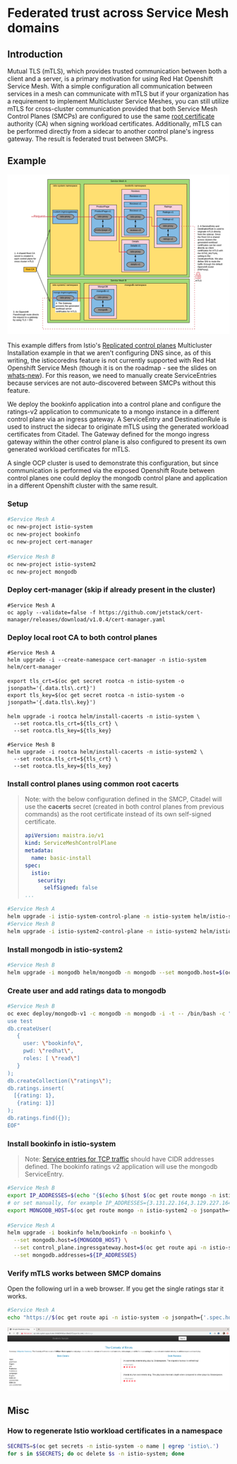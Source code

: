 # Federated trust across Service Mesh domains

## Introduction

Mutual TLS (mTLS), which provides trusted communication between both a client and a server, is a primary motivation for using Red Hat Openshift Service Mesh. With a simple configuration all communication between services in a mesh can communicate with mTLS but if your organization has a requirement to implement Multicluster Service Meshes, you can still utilize mTLS for cross-cluster communication provided that both Service Mesh Control Planes (SMCPs) are configured to use the same [root certificate](https://en.wikipedia.org/wiki/Root_certificate) authority (CA) when signing workload certificates. Additionally, mTLS can be performed directly from a sidecar to another control plane's ingress gateway. The result is federated trust between SMCPs.

## Example

![Federated trust](./documentation/pictures/federated-trust.png)

This example differs from Istio's [Replicated control planes](https://istio.io/latest/docs/setup/install/multicluster/gateways/) Multicluster Installation example in that we aren't configuring DNS since, as of this writing, the istiocoredns feature is not currently supported with Red Hat Openshift Service Mesh (though it is on the roadmap - see the slides on [whats-new](https://www.openshift.com/learn/whats-new)). For this reason, we need to manually create ServiceEntries because services are not auto-discovered between SMCPs without this feature.

We deploy the bookinfo application into a control plane and configure the ratings-v2 application to communicate to a mongo instance in a different control plane via an ingress gateway. A ServiceEntry and DestinationRule is used to instruct the sidecar to originate mTLS using the generated workload certificates from Citadel. The Gateway defined for the mongo ingress gateway within the other control plane is also configured to present its own generated workload certificates for mTLS.

A single OCP cluster is used to demonstrate this configuration, but since communication is performed via the exposed Openshift Route between control planes one could deploy the mongodb control plane and application in a different Openshift cluster with the same result.

### Setup

```sh
#Service Mesh A
oc new-project istio-system
oc new-project bookinfo
oc new-project cert-manager

#Service Mesh B
oc new-project istio-system2
oc new-project mongodb
```

### Deploy cert-manager (skip if already present in the cluster)

```shell
#Service Mesh A
oc apply --validate=false -f https://github.com/jetstack/cert-manager/releases/download/v1.0.4/cert-manager.yaml
```

### Deploy local root CA to both control planes

```shell
#Service Mesh A
helm upgrade -i --create-namespace cert-manager -n istio-system helm/cert-manager

export tls_crt=$(oc get secret rootca -n istio-system -o jsonpath='{.data.tls\.crt}')
export tls_key=$(oc get secret rootca -n istio-system -o jsonpath='{.data.tls\.key}')

helm upgrade -i rootca helm/install-cacerts -n istio-system \
  --set rootca.tls_crt=${tls_crt} \
  --set rootca.tls_key=${tls_key}

#Service Mesh B
helm upgrade -i rootca helm/install-cacerts -n istio-system2 \
  --set rootca.tls_crt=${tls_crt} \
  --set rootca.tls_key=${tls_key}
```

### Install control planes using common root cacerts

> Note: with the below configuration defined in the SMCP, Citadel will use the **cacerts** secret (created in both control planes from previous commands) as the root certificate instead of its own self-signed certificate.
>
> ```yaml
> apiVersion: maistra.io/v1
> kind: ServiceMeshControlPlane
> metadata:
>   name: basic-install
> spec:
>   istio:
>     security:
>       selfSigned: false
> ...
> ```

```sh
#Service Mesh A
helm upgrade -i istio-system-control-plane -n istio-system helm/istio-system-control-plane
#Service Mesh B
helm upgrade -i istio-system2-control-plane -n istio-system2 helm/istio-system2-control-plane
```

### Install mongodb in istio-system2

```sh
#Service Mesh B
helm upgrade -i mongodb helm/mongodb -n mongodb --set mongodb.host=$(oc get route mongo -n istio-system2 -o jsonpath={.spec.host})
```

### Create user and add ratings data to mongodb

```sh
#Service Mesh B
oc exec deploy/mongodb-v1 -c mongodb -n mongodb -i -t -- /bin/bash -c "cat <<EOF | mongo -u admin -p redhat --authenticationDatabase admin
use test
db.createUser(
   {
     user: \"bookinfo\",
     pwd: \"redhat\",
     roles: [ \"read\"]
   }
);
db.createCollection(\"ratings\");
db.ratings.insert(
  [{rating: 1},
   {rating: 1}]
);
db.ratings.find({});
EOF"
```

### Install bookinfo in istio-system

> Note: [Service entries for TCP traffic](https://istio.io/latest/blog/2018/egress-tcp/#service-entries-for-tcp-traffic) should have CIDR addresses defined. The bookinfo ratings v2 application will use the mongodb ServiceEntry.

```sh
#Service Mesh B
export IP_ADDRESSES=$(echo "{$(echo $(host $(oc get route mongo -n istio-system2 -o jsonpath={'.spec.host'}) | cut -d" " -f4) | sed -e "s/ /,/g")}")
# or set manually, for example IP_ADDRESSES={3.131.22.164,3.129.227.164}
export MONGODB_HOST=$(oc get route mongo -n istio-system2 -o jsonpath={.spec.host})

#Service Mesh A
helm upgrade -i bookinfo helm/bookinfo -n bookinfo \
  --set mongodb.host=${MONGODB_HOST} \
  --set control_plane.ingressgateway.host=$(oc get route api -n istio-system -o jsonpath={'.spec.host'}) \
  --set mongodb.addresses=${IP_ADDRESSES}
```

### Verify mTLS works between SMCP domains

Open the following url in a web browser. If you get the single ratings star it works.

```sh
#Service Mesh A
echo "https://$(oc get route api -n istio-system -o jsonpath={'.spec.host'})/productpage"
```

![Bookinfo successful result](./documentation/pictures/bookinfo-result.png)

## Misc

### How to regenerate Istio workload certificates in a namespace

```sh
SECRETS=$(oc get secrets -n istio-system -o name | egrep 'istio\.')
for s in $SECRETS; do oc delete $s -n istio-system; done
```
